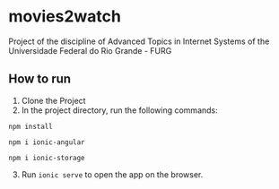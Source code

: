 # movies2watch
Project of the discipline of Advanced Topics in Internet Systems of the Universidade Federal do Rio Grande - FURG

## How to run
1. Clone the Project
2. In the project directory, run the following commands:

`npm install`

`npm i ionic-angular`

`npm i ionic-storage`

3. Run `ionic serve` to open the app on the browser.

